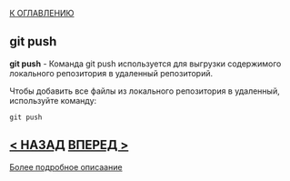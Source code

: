 [К ОГЛАВЛЕНИЮ](readme.md)

## git push

**git push** - Команда git push используется для выгрузки содержимого локального репозитория в удаленный репозиторий.

Чтобы добавить все файлы из локального репозитория в удаленный, используйте команду:

```bash=
git push
```
[< НАЗАД](commit.md) [ВПЕРЕД >](status.md)
---

[Более подробное описаание](https://www.atlassian.com/ru/git/tutorials/syncing/git-push#:~:text=%D0%9A%D0%BE%D0%BC%D0%B0%D0%BD%D0%B4%D0%B0%20git%20push%20%D0%B8%D1%81%D0%BF%D0%BE%D0%BB%D1%8C%D0%B7%D1%83%D0%B5%D1%82%D1%81%D1%8F%20%D0%B4%D0%BB%D1%8F,%D0%B8%D0%B7%20%D0%BB%D0%BE%D0%BA%D0%B0%D0%BB%D1%8C%D0%BD%D0%BE%D0%B3%D0%BE%20%D1%80%D0%B5%D0%BF%D0%BE%D0%B7%D0%B8%D1%82%D0%BE%D1%80%D0%B8%D1%8F%20%D0%B2%20%D1%83%D0%B4%D0%B0%D0%BB%D0%B5%D0%BD%D0%BD%D1%8B%D0%B9.)